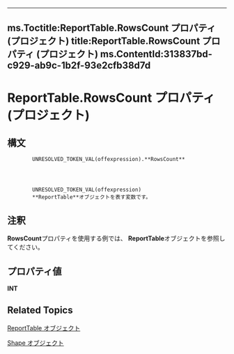 
---
ms.Toctitle:ReportTable.RowsCount プロパティ (プロジェクト)
title:ReportTable.RowsCount プロパティ (プロジェクト)
ms.ContentId:313837bd-c929-ab9c-1b2f-93e2cfb38d7d
---
# ReportTable.RowsCount プロパティ (プロジェクト)





## 構文

            UNRESOLVED_TOKEN_VAL(offexpression).**RowsCount**




            UNRESOLVED_TOKEN_VAL(offexpression)
            **ReportTable**オブジェクトを表す変数です。



## 注釈
**RowsCount**プロパティを使用する例では、 **ReportTable**オブジェクトを参照してください。



## プロパティ値
**INT**



## Related Topics

[ReportTable オブジェクト](db9846c7-fd53-ae5a-7a43-35dfc60f4fe4.md)

[Shape オブジェクト](d2b32bcd-5595-a4a7-9772-feb25fd0103a.md)




